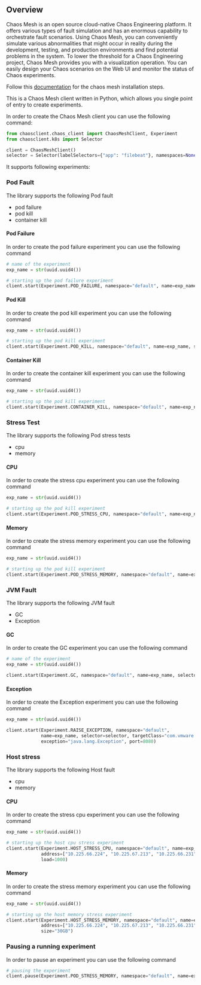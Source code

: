 ## Overview

Chaos Mesh is an open source cloud-native Chaos Engineering platform. It offers various types of fault simulation and has an enormous capability to orchestrate fault scenarios. Using Chaos Mesh, you can conveniently simulate various abnormalities
that might occur in reality during the development, testing, and production environments and find potential problems in the system. To lower the threshold for a Chaos Engineering project, Chaos Mesh provides you with a visualization operation. You
can easily design your Chaos scenarios on the Web UI and monitor the status of Chaos experiments.

Follow this [documentation](https://chaos-mesh.org/docs/) for the chaos mesh installation steps.

This is a Chaos Mesh client written in Python, which allows you single point of entry to create experiments.

In order to create the Chaos Mesh client you can use the following command:

```python
from chaosclient.chaos_client import ChaosMeshClient, Experiment
from chaosclient.k8s import Selector

client = ChaosMeshClient()
selector = Selector(labelSelectors={"app": "filebeat"}, namespaces=None, pods=None)
```

It supports following experiments:

### Pod Fault

The library supports the following Pod fault

- pod failure
- pod kill
- container kill

#### Pod Failure

In order to create the pod failure experiment you can use the following command

```python
# name of the experiment
exp_name = str(uuid.uuid4())

# starting up the pod failure experiment
client.start(Experiment.POD_FAILURE, namespace="default", name=exp_name, selector=selector)
```

#### Pod Kill

In order to create the pod kill experiment you can use the following command

```python
exp_name = str(uuid.uuid4())

# starting up the pod kill experiment
client.start(Experiment.POD_KILL, namespace="default", name=exp_name, selector=selector)
```

#### Container Kill

In order to create the container kill experiment you can use the following command

```python
exp_name = str(uuid.uuid4())

# starting up the pod kill experiment
client.start(Experiment.CONTAINER_KILL, namespace="default", name=exp_name, selector=selector, container_names=['main'])
```

### Stress Test

The library supports the following Pod stress tests

- cpu
- memory

#### CPU

In order to create the stress cpu experiment you can use the following command

```python
exp_name = str(uuid.uuid4())

# starting up the pod kill experiment
client.start(Experiment.POD_STRESS_CPU, namespace="default", name=exp_name, selector=selector, container_names=['main'])
```

#### Memory

In order to create the stress memory experiment you can use the following command

```python
exp_name = str(uuid.uuid4())

# starting up the pod kill experiment
client.start(Experiment.POD_STRESS_MEMORY, namespace="default", name=exp_name, selector=selector, container_names=['main'])
```

### JVM Fault
The library supports the following JVM fault

- GC
- Exception

#### GC

In order to create the GC experiment you can use the following command

```python
# name of the experiment
exp_name = str(uuid.uuid4())

client.start(Experiment.GC, namespace="default", name=exp_name, selector=selector, port=8080)
```

#### Exception

In order to create the Exception experiment you can use the following command

```python
exp_name = str(uuid.uuid4())

client.start(Experiment.RAISE_EXCEPTION, namespace="default",
             name=exp_name, selector=selector, targetClass="com.vmware.Main", method="save",
             exception="java.lang.Exception", port=8080)
```

### Host stress

The library supports the following Host fault

- cpu
- memory

#### CPU

In order to create the stress cpu experiment you can use the following command

```python
exp_name = str(uuid.uuid4())

# starting up the host cpu stress experiment
client.start(Experiment.HOST_STRESS_CPU, namespace="default", name=exp_name,
             address=["10.225.66.224", "10.225.67.213", "10.225.66.231", "10.225.66.138", "10.225.66.192", "10.225.67.52", "10.225.67.103"],
             load=1000)
```

#### Memory

In order to create the stress memory experiment you can use the following command

```python
exp_name = str(uuid.uuid4())

# starting up the host memory stress experiment
client.start(Experiment.HOST_STRESS_MEMORY, namespace="default", name=exp_name,
             address=["10.225.66.224", "10.225.67.213", "10.225.66.231", "10.225.66.138", "10.225.66.192", "10.225.67.52", "10.225.67.103"],
             size="30GB")
```


### Pausing a running experiment

In order to pause an experiment you can use the following command

```python
# pausing the experiment
client.pause(Experiment.POD_STRESS_MEMORY, namespace="default", name=exp_name)
```
